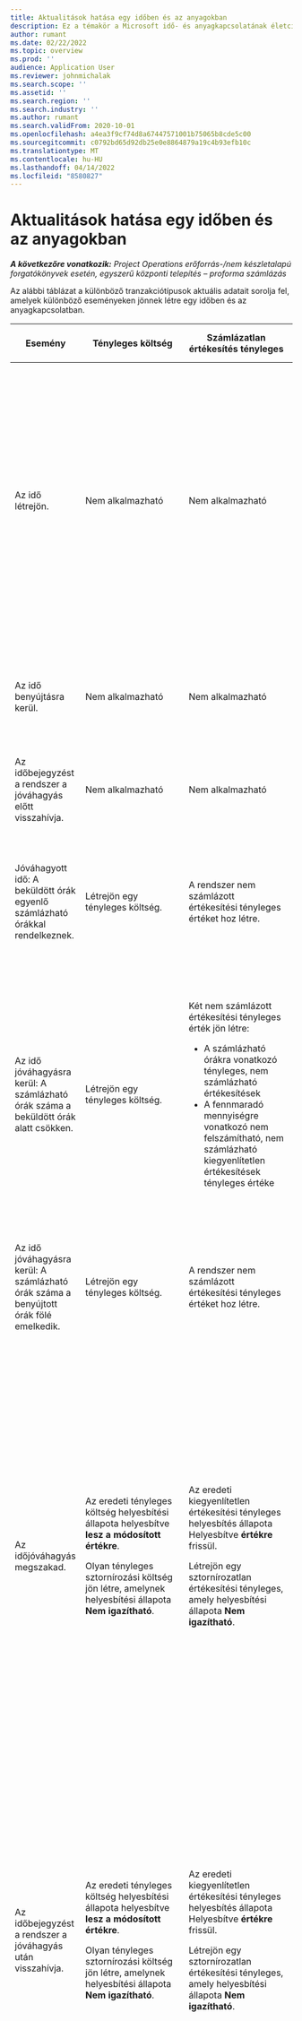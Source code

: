 ```yaml
---
title: Aktualitások hatása egy időben és az anyagokban
description: Ez a témakör a Microsoft idő- és anyagkapcsolatának életciklusa során a Ténylegesek táblára gyakorolt hatásról nyújt tájékoztatást Dynamics 365 Project Operations.
author: rumant
ms.date: 02/22/2022
ms.topic: overview
ms.prod: ''
audience: Application User
ms.reviewer: johnmichalak
ms.search.scope: ''
ms.assetid: ''
ms.search.region: ''
ms.search.industry: ''
ms.author: rumant
ms.search.validFrom: 2020-10-01
ms.openlocfilehash: a4ea3f9cf74d8a67447571001b75065b8cde5c00
ms.sourcegitcommit: c0792bd65d92db25e0e8864879a19c4b93efb10c
ms.translationtype: MT
ms.contentlocale: hu-HU
ms.lasthandoff: 04/14/2022
ms.locfileid: "8580827"
---
```

# <a name="actuals-impact-in-a-time-and-materials-engagement"></a>Aktualitások hatása egy időben és az anyagokban

_**A következőre vonatkozik:** Project Operations erőforrás-/nem készletalapú forgatókönyvek esetén, egyszerű központi telepítés – proforma számlázás_

Az alábbi táblázat a különböző tranzakciótípusok aktuális adatait sorolja fel, amelyek különböző eseményeken jönnek létre egy időben és az anyagkapcsolatban.

| Esemény | Tényleges költség | Számlázatlan értékesítés tényleges | Számlázott értékesítés tényleges | Példa |
|---|---|---|---|---|
| Az idő létrejön. | Nem alkalmazható | Nem alkalmazható | Nem alkalmazható | <p>Bob Kozack, a Fabrikam amerikai szervezeti egységtől, amelynek költségára óránként 100 amerikai dollár (100 USD), egy olyan projekten dolgozik, amelynek neve "Arm Installation at Adatum". Ebben a projektben a szerződéses számladíja óránként USD 200. Íme egy minta idő bejegyzés Bob Kozaktól:</p><p>Bob Kozack, 8 óra</p> |
| Az idő benyújtásra kerül. | Nem alkalmazható | Nem alkalmazható | Nem alkalmazható | Az időtételhez költségnaplósor és Kiegyenlítetlen eladási naplók jönnek létre. Az alapértelmezett ár és önköltségi arány a naplóbejegyzésben van megadva. |
| Az időbejegyzést a rendszer a jóváhagyás előtt visszahívja. | Nem alkalmazható | Nem alkalmazható | Nem alkalmazható | |
| Jóváhagyott idő: A beküldött órák egyenlő számlázható órákkal rendelkeznek. | Létrejön egy tényleges költség. | A rendszer nem számlázott értékesítési tényleges értéket hoz létre. | Nem alkalmazható | <p>Létrehozott új tényleges adatok:</p><ul><li>**Tényleges költség:** Bob Kozack, 8 óra, USD 800</li><li>**Unbilled értékesítés tényleges:** Bob Kozack, 8 óra, USD 1,600</li></ul> |
| Az idő jóváhagyásra kerül: A számlázható órák száma a beküldött órák alatt csökken. | Létrejön egy tényleges költség. | <p>Két nem számlázott értékesítési tényleges érték jön létre:</p><ul><li>A számlázható órákra vonatkozó tényleges, nem számlázható értékesítések</li><li>A fennmaradó mennyiségre vonatkozó nem felszámítható, nem számlázható kiegyenlítetlen értékesítések tényleges értéke</li></ul> | Nem alkalmazható | <p>Létrehozott új tényleges adatok:</p><ul><li>**Tényleges költség:** Bob Kozack, 8 óra, USD 800</li><li>**Unbilled értékesítés tényleges:** Bob Kozack, 6 óra, USD 1,200, *Díjköteles*</li><li>**Unbilled értékesítés tényleges:** Bob Kozack, 2 óra, USD 400, *Nem adóköteles*</li></ul> |
| Az idő jóváhagyásra kerül: A számlázható órák száma a benyújtott órák fölé emelkedik. | Létrejön egy tényleges költség. | A rendszer nem számlázott értékesítési tényleges értéket hoz létre. | Nem alkalmazható | <p>Létrehozott új tényleges adatok:</p><ul><li>**Tényleges költség:** Bob Kozack, 8 óra, USD 800</li><li>**Unbilled értékesítés tényleges:** Bob Kozack, 10 óra, USD 2,000</li></ul> |
| Az időjóváhagyás megszakad. | <p>Az eredeti tényleges költség helyesbítési állapota helyesbítve **lesz a módosított értékre**.</p><p>Olyan tényleges sztornírozási költség jön létre, amelynek helyesbítési állapota **Nem igazítható**.</p> | <p>Az eredeti kiegyenlítetlen értékesítési tényleges helyesbítés állapota Helyesbítve **értékre** frissül.</p><p>Létrejön egy sztornírozatlan értékesítési tényleges, amely helyesbítési állapota **Nem igazítható**.</p> | Nem alkalmazható | <p>A frissített tényleges adatok:</p><ul><li>**Tényleges költség:** Bob Kozack, 8 óra, USD 800, *Korrigált*</li><li>**Unbilled értékesítés tényleges:** Bob Kozack, 8 óra, USD 1,600, *Korrigált*</li></ul><p>A korábbi pénzügyi hatás megfordítására létrehozott új tényleges értékek:</p><ul><li>**Tényleges költség:** Bob Kozack, (8 óra), (800 USD), *Nem módosítható*</li><li>**Nembilált értékesítés tényleges:** Bob Kozack, (8 óra), (USD 1,600), *Nem igazítható*</li></ul> |
| Az időbejegyzést a rendszer a jóváhagyás után visszahívja. | <p>Az eredeti tényleges költség helyesbítési állapota helyesbítve **lesz a módosított értékre**.</p><p>Olyan tényleges sztornírozási költség jön létre, amelynek helyesbítési állapota **Nem igazítható**.</p> | <p>Az eredeti kiegyenlítetlen értékesítési tényleges helyesbítés állapota Helyesbítve **értékre** frissül.</p><p>Létrejön egy sztornírozatlan értékesítési tényleges, amely helyesbítési állapota **Nem igazítható**.</p> | Nem alkalmazható | <p>A frissített tényleges adatok:</p><ul><li>**Tényleges költség:** Bob Kozack, 8 óra, USD 800, *Korrigált*</li><li>**Unbilled értékesítés tényleges:** Bob Kozack, 8 óra, USD 1,600, *Korrigált*</li></ul><p>A korábbi pénzügyi hatás megfordítására létrehozott új tényleges értékek:</p><ul><li>**Tényleges költség:** Bob Kozack, (8 óra), (800 USD), *Nem módosítható*</li><li>**Nembilált értékesítés tényleges:** Bob Kozack, (8 óra), (USD 1,600), *Nem igazítható*</li></ul> |
| A szerződés megerősítést nyert. | <p>A régi költség tényleges értékének helyesbítési állapota Helyesbítve **értékre** frissül.</p><p>A sztornírozási költség tényleges adatai olyan sztornírozási költségmegállapítások jönnek létre, amelyek helyesbítési állapota **Nem igazítható**.</p><p>A szerződéses szabályok újraértékelése után új költségalapokat hoznak létre.</p> | <p>A régi kiegyenlítetlen értékesítési tényleges adatok helyesbítési állapota Helyesbítve **értékre** frissül.</p><p>A rendszer olyan visszaszámlázhatatlan értékesítési tényleges adatokat hoz létre, amelyek helyesbítési állapota **Nem igazítható**.</p><p>A szerződéses szabályok újraértékelése után új, nem számlázott értékesítési tényleges értékek jönnek létre.</p> | Nem alkalmazható | <p>A frissített tényleges adatok:</p><ul><li>**Tényleges költség:** Bob Kozack, 8 óra, USD 800, *Korrigált*</li><li>**Unbilled értékesítés tényleges:** Bob Kozack, 8 óra, USD 1,600, *Korrigált*</li></ul><p>A korábbi pénzügyi hatás megfordítására létrehozott új tényleges értékek:</p><ul><li>**Tényleges költség:** Bob Kozack, (8 óra), (800 USD), *Nem módosítható*</li><li>**Nembilált értékesítés tényleges:** Bob Kozack, (8 óra), (USD 1,600), *Nem igazítható*</li></ul><p>Az újraértékelt pénzügyi hatáshoz létrehozott új tényleges értékek:</p><ul><li>**Tényleges költség:** Bob Kozack, 8 óra, USD 800</li><li>**Unbilled értékesítés tényleges:** Bob Kozack, 8 óra, USD 1,600</li></ul> |
| Létrejön egy számla. | Nem alkalmazható | Nem alkalmazható | Nem alkalmazható | |
| A számla megerősítést nyert. A számlasor részleteiben szereplő mennyiség nem változik a kiegyenlítetlen értékesítési tényleges mennyiséghez képest. | Nem alkalmazható | <p>A régi, nem számlázott értékesítési tényleges számla állapota frissül.</p><p>A rendszer olyan visszaszámlázhatatlan értékesítési tényleges adatokat hoz létre, amelyek helyesbítési állapota **Nem igazítható**. | Létrejön egy számlázott értékesítési tényleges érték. | <p>Meglévő tényleges, változatlan marad:</p><ul><li>**Tényleges költség:** Bob Kozack, 8 óra, USD 800</li></ul><p>A frissített tényleges tényleges érték:</p><ul><li>**Nem számlázott értékesítés tényleges:** Bob Kozack, 8 óra, USD 1,600, *Vevői számla Feladása*</li></ul>Új tényleges érték, amely a folyamatban lévő pénzügyi munka (FOLYAMATBAN) visszafordítására jött létre:</p><ul><li>**Unbilled értékesítés tényleges:** Bob Kozack, (8 óra), (USD 1,600)</li></ul><p>A számlázott eladási értékek rögzítésére létrehozott új tényleges érték:</p><ul><li>**Számlázott értékesítés tényleges:** Bob Kozack, 8 óra, USD 1,600</li></ul> |
| A számla megerősítése után a számlasor részleteiben szereplő mennyiség csökken a kiegyenlítetlen értékesítési tényleges mennyiségből. | Nem alkalmazható | <p>Az eredeti kiegyenlítetlen értékesítési tényleges adatok helyesbítési állapota Helyesbítve **értékre** frissül.</p><p>A sztornírozatlan értékesítési tényleges értékek az eredeti, nem számlázott értékesítési tényleges értékekhez jönnek létre. Kiigazítási **állapotuk nem módosítható**.</p><p>Két új, nem számlázott értékesítési tényleges érték jön létre:</p><ul><li>A számlázható órákra vonatkozó tényleges, nem számlázható értékesítések</li><li>A fennmaradó mennyiségre vonatkozó nem felszámítható, nem számlázható kiegyenlítetlen értékesítések tényleges értéke</li></ul><p>A két új, nem számlázott értékesítési tényleges értékhez sztornírozott értékesítési tényleges értékek jönnek létre.</p> | <p>Két számlázott értékesítési tényleges érték jön létre:</p><ul><li>A számlázható órákra vonatkozó, számlázható számlázható értékesítések tényleges száma</li><li>A fennmaradó mennyiségre vonatkozó nem felszámítható számlázott értékesítések tényleges értéke</li></ul> | <p>Meglévő tényleges, változatlan marad:</p><ul><li>**Tényleges költség:** Bob Kozack, 8 óra, USD 800</li></ul><p>A frissített tényleges tényleges érték:</p><ul><li>**Unbilled értékesítés tényleges:** Bob Kozack, 8 óra, USD 1,600, *Korrigált*</li></ul><p>Az előző pénzügyi folyamatban lévő munka megfordítására létrehozott új tényleges érték:</p><ul><li>**Nembilált értékesítés tényleges:** Bob Kozack, (8 óra), (USD 1,600), *Nem igazítható*</li></ul><p>A frissített értékesítési folyamatban lévő munka rögzítéséhez létrehozott új tényleges adatok:</p><ul><li>**Unbilled értékesítés tényleges:** Bob Kozack, 6 óra, USD 1,200, *Díjköteles*</li><li>**Unbilled értékesítés tényleges:** Bob Kozack, 2 óra, USD 400, *Nem adóköteles*</li></ul><p>A frissített értékesítési folyamatban lévő munka sztornírozásához létrehozott új tényleges értékek:</p><ul><li>**Nem számlázott értékesítés tényleges:** Bob Kozack, (6 óra), (USD 1,200), *Felszámítható*</li><li>**Nem számlázott értékesítés tényleges:** Bob Kozack, (2 óra), (USD 400), *Nem felszámítható*</li></ul><p>A számlázott eladási értékek rögzítéséhez létrehozott új tényleges értékek:</p><ul><li>**Számlázott értékesítés tényleges:** Bob Kozack, 6 óra, USD 1,200, *Felszámítható*</li><li>**Számlázott értékesítés tényleges:** Bob Kozack, 2 óra, USD 400, *Nem adóköteles*</li></ul> |
| A számla megerősítése után a számlasor részleteiben szereplő mennyiség a kiegyenlítetlen értékesítési tényleges mennyiségből származik. | Nem alkalmazható | <p>Az eredeti kiegyenlítetlen értékesítési tényleges adatok helyesbítési állapota Helyesbítve **értékre** frissül.</p><p>A sztornírozatlan értékesítési tényleges értékek az eredeti, nem számlázott értékesítési tényleges értékekhez jönnek létre. Kiigazítási **állapotuk nem módosítható**.</p><p>Az új mennyiséghez új, nem számlázott értékesítési tényleges értékek jönnek létre.</p><p>A program az új, nem számlázott értékesítési tényleges adatok sztornírozását hozza létre.</p> | A számlázott eladási tényleges értékek az új mennyiséghez jönnek létre. | <p>Meglévő tényleges, változatlan marad:</p><ul><li>**Tényleges költség:** Bob Kozack, 8 óra, USD 800</li></ul><p>A frissített tényleges tényleges érték:</p><ul><li>**Unbilled értékesítés tényleges:** Bob Kozack, 8 óra, USD 1,600, *Korrigált*</li></ul><p>Az előző pénzügyi folyamatban lévő munka megfordítására létrehozott új tényleges érték:</p><ul><li>**Nembilált értékesítés tényleges:** Bob Kozack, (8 óra), (USD 1,600), *Nem igazítható*</li></ul><p>A frissített értékesítési folyamatban lévő munka rögzítéséhez létrehozott új tényleges érték:</p><ul><li>**Unbilled értékesítés tényleges:** Bob Kozack, 10 óra, USD 2,000, *Díjköteles*</li></ul><p>A frissített értékesítési folyamatban lévő munka sztornírozásához létrehozott új tényleges érték:</p><ul><li>**Nem számlázható értékesítések tényleges:** Bob Kozack, (10 óra), (USD 2,000), *Felszámítható*, *Nem igazítható*</li></ul><p>A számlázott eladási értékek rögzítésére létrehozott új tényleges érték:</p><ul><li>**Számlázott értékesítés tényleges:** Bob Kozack, 10 óra, USD 2,000, *Díjköteles*</li></ul> |
| A program helyesbíti a számlát a felszámítható mennyiség vagy ár csökkentése érdekében. | Nem alkalmazható | <p>Két nem számlázott értékesítési tényleges érték jön létre:</p><ul><li>A helyesbítő számlán szereplő mennyiséghez tartozó adóköteles, nem számlázott értékesítés tényleges értéke</li><li>A fennmaradó mennyiségre vonatkozó felszámítható, nem számlázható értékesítések tényleges értéke</li></ul><p>A két új, nem számlázott értékesítési tényleges értékhez sztornírozott értékesítési tényleges értékek jönnek létre.</p> | <p>A program sztornírozott értékesítési tényleges adatokat hoz létre.</p><p>Az új mennyiséghez új számlázott értékesítési tényleges értékek jönnek létre. | <p>Meglévő, változatlanul maradt tényleges adatok:</p><ul><li>**Tényleges költség:** Bob Kozack, 8 óra, USD 800</li><li>**Nem számlázott értékesítés tényleges:** Bob Kozack, 8 óra, USD 1,600, *Vevői számla Feladása*</li><li>**Unbilled értékesítés tényleges:** Bob Kozack, (8 óra), (USD 1,600)</li></ul><p>A frissített tényleges tényleges érték:</p><ul><li>**Számlázott értékesítés tényleges:** Bob Kozack, (8 óra), (USD 1,600) *Korrigált*</li></ul><p>Az előző számlázott eladási értékek sztornírozására létrehozott új tényleges érték:</p><ul><li>**Számlázott értékesítés tényleges:** Bob Kozack, (8 óra), (USD 1,600) *Nem korrigálható*</li></ul><p>A javított értékesítési folyamatban lévő munka rögzítéséhez létrehozott új tényleges értékek:</p><ul><li>**Nem számlázott értékesítés tényleges:** Bob Kozack, 6 óra, USD 1,200, *Adóköteles*, *Vevői számla feladása*</li><li>**Unbilled értékesítés tényleges:** Bob Kozack, 2 óra, USD 400, *Díjköteles*</li></ul><p>A javított értékesítési folyamatban lévő munka visszafordítására létrehozott új tényleges érték:</p><ul><li>**Nem számlázható értékesítések tényleges:** Bob Kozack, (6 óra), (USD 1,200), *Felszámítható*, *Nem igazítható*</li></ul><p>A javított számlázott eladási értékek rögzítésére létrehozott új tényleges érték:</p><ul><li>**Számlázott értékesítés tényleges:** Bob Kozack, 6 óra, USD 1,200, *Felszámítható*</li></ul> |
| A program kijavítja a számlát a felszámítható mennyiség vagy ár növelése érdekében. | Nem alkalmazható | <p>Új, nem számlázott értékesítési tényleges értékek jönnek létre az új mennyiséghez.</p> <p>A program az új, nem számlázott értékesítési tényleges adatok sztornírozását hozza létre.</p> | <p>A program sztornírozott értékesítési tényleges adatokat hoz létre.</p>Az új mennyiséghez új számlázott értékesítési tényleges értékek jönnek létre.</p> | <p>Meglévő, változatlanul maradt tényleges adatok:</p><ul><li>**Tényleges költség:** Bob Kozack, 8 óra, USD 800</li><li>**Nem számlázott értékesítés tényleges:** Bob Kozack, 8 óra, USD 1,600, *Vevői számla Feladása*</li><li>**Unbilled értékesítés tényleges:** Bob Kozack, (8 óra), (USD 1,600)</li></ul><p>A frissített tényleges tényleges érték:</p><ul><li>**Számlázott értékesítés tényleges:** Bob Kozack, (8 óra), (USD 1,600) *Korrigált*</li></ul><p>Az előző számlázott eladási értékek sztornírozására létrehozott új tényleges érték:</p><ul><li>**Számlázott értékesítés tényleges:** Bob Kozack, (8 óra), (USD 1,600) *Nem korrigálható*</li></ul><p>A javított értékesítési folyamatban lévő munka rögzítéséhez létrehozott új tényleges érték:</p><ul><li>**Nem számlázott értékesítés tényleges:** Bob Kozack, 10 óra, USD 2,000, *Adóköteles*, *Vevői számla feladása*</li></ul><p>A javított értékesítési folyamatban lévő munka visszafordítására létrehozott új tényleges érték:</p><ul><li>**El nem számlázott értékesítés tényleges:** Bob Kozack, (10 óra), (USD 2,000), *Felszámítható*</li></ul><p>A javított számlázott eladási értékek rögzítésére létrehozott új tényleges érték:</p><ul><li>**Számlázott értékesítés tényleges:** Bob Kozack, 10 óra, USD 2,000, *Díjköteles*</li></ul> |

[!INCLUDE[footer-include](../includes/footer-banner.md)]

